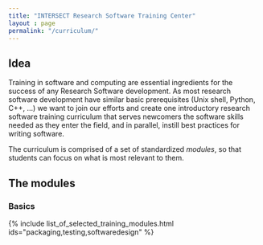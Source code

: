 ```yaml
---
title: "INTERSECT Research Software Training Center"
layout : page
permalink: "/curriculum/" 
---
```


## Idea

Training in software and computing are essential ingredients for the success of any Research Software development. As most research software development have similar basic prerequisites (Unix shell, Python, C++, …) we want to join our efforts and create one introductory research software training curriculum that serves newcomers the software skills needed as they enter the field, and in parallel, instill best practices for writing software.

The curriculum is comprised of a set of standardized *modules*, so that students can focus on what is most relevant to them.

## The modules

### Basics


{% include list_of_selected_training_modules.html ids="packaging,testing,softwaredesign" %}




